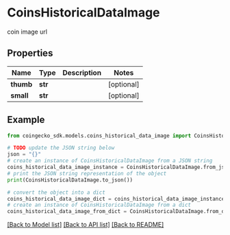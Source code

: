 # CoinsHistoricalDataImage

coin image url

## Properties

Name | Type | Description | Notes
------------ | ------------- | ------------- | -------------
**thumb** | **str** |  | [optional] 
**small** | **str** |  | [optional] 

## Example

```python
from coingecko_sdk.models.coins_historical_data_image import CoinsHistoricalDataImage

# TODO update the JSON string below
json = "{}"
# create an instance of CoinsHistoricalDataImage from a JSON string
coins_historical_data_image_instance = CoinsHistoricalDataImage.from_json(json)
# print the JSON string representation of the object
print(CoinsHistoricalDataImage.to_json())

# convert the object into a dict
coins_historical_data_image_dict = coins_historical_data_image_instance.to_dict()
# create an instance of CoinsHistoricalDataImage from a dict
coins_historical_data_image_from_dict = CoinsHistoricalDataImage.from_dict(coins_historical_data_image_dict)
```
[[Back to Model list]](../README.md#documentation-for-models) [[Back to API list]](../README.md#documentation-for-api-endpoints) [[Back to README]](../README.md)


